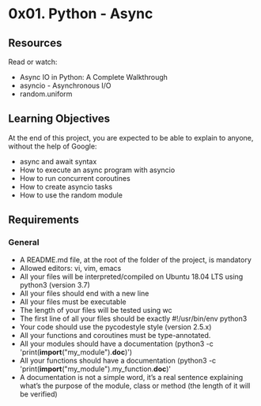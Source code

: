 # 0x01. Python - Async

## Resources
Read or watch:
- Async IO in Python: A Complete Walkthrough
- asyncio - Asynchronous I/O
- random.uniform

## Learning Objectives
At the end of this project, you are expected to be able to explain to anyone, without the help of Google:
- async and await syntax
- How to execute an async program with asyncio
- How to run concurrent coroutines
- How to create asyncio tasks
- How to use the random module

## Requirements
### General
- A README.md file, at the root of the folder of the project, is mandatory
- Allowed editors: vi, vim, emacs
- All your files will be interpreted/compiled on Ubuntu 18.04 LTS using python3 (version 3.7)
- All your files should end with a new line
- All your files must be executable
- The length of your files will be tested using wc
- The first line of all your files should be exactly #!/usr/bin/env python3
- Your code should use the pycodestyle style (version 2.5.x)
- All your functions and coroutines must be type-annotated.
- All your modules should have a documentation (python3 -c 'print(__import__("my_module").__doc__)')
- All your functions should have a documentation (python3 -c 'print(__import__("my_module").my_function.__doc__)'
- A documentation is not a simple word, it’s a real sentence explaining what’s the purpose of the module, class or method (the length of it will be verified)

